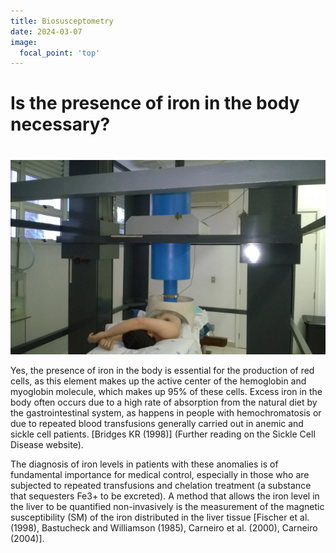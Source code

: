 ```yaml
---
title: Biosusceptometry
date: 2024-03-07
image:
  focal_point: 'top'
---
```


# Is the presence of iron in the body necessary? <h1>

![A](biosusceptometria.jpg)

<!--more-->

Yes, the presence of iron in the body is essential for the production of red cells, as this element makes up the active center of the hemoglobin and myoglobin molecule, which makes up 95% of these cells. Excess iron in the body often occurs due to a high rate of absorption from the natural diet by the gastrointestinal system, as happens in people with hemochromatosis or due to repeated blood transfusions generally carried out in anemic and sickle cell patients. [Bridges KR (1998)] (Further reading on the Sickle Cell Disease website).

The diagnosis of iron levels in patients with these anomalies is of fundamental importance for medical control, especially in those who are subjected to repeated transfusions and chelation treatment (a substance that sequesters Fe3+ to be excreted). A method that allows the iron level in the liver to be quantified non-invasively is the measurement of the magnetic susceptibility (SM) of the iron distributed in the liver tissue [Fischer et al. (1998), Bastucheck and Williamson (1985), Carneiro et al. (2000), Carneiro (2004)].

